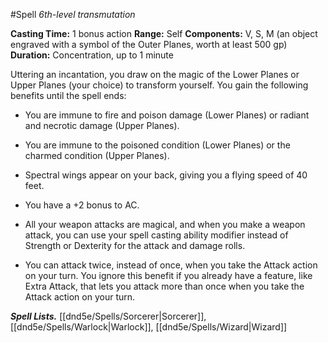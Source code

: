 #Spell
*6th-level transmutation*

**Casting Time:** 1 bonus action
**Range:** Self
**Components:** V, S, M (an object engraved with a symbol of the Outer Planes, worth at least 500 gp)
**Duration:** Concentration, up to 1 minute

Uttering an incantation, you draw on the magic of the Lower Planes or Upper Planes (your choice) to transform yourself. You gain the following benefits until the spell ends:

* You are immune to fire and poison damage (Lower Planes) or radiant and necrotic damage (Upper Planes).

* You are immune to the poisoned condition (Lower Planes) or the charmed condition (Upper Planes).

* Spectral wings appear on your back, giving you a flying speed of 40 feet.

* You have a +2 bonus to AC.

* All your weapon attacks are magical, and when you make a weapon attack, you can use your spell casting ability modifier instead of Strength or Dexterity for the attack and damage rolls.

* You can attack twice, instead of once, when you take the Attack action on your turn. You ignore this benefit if you already have a feature, like Extra Attack, that lets you attack more than once when you take the Attack action on your turn.

***Spell Lists.*** [[dnd5e/Spells/Sorcerer\|Sorcerer]], [[dnd5e/Spells/Warlock\|Warlock]], [[dnd5e/Spells/Wizard\|Wizard]]